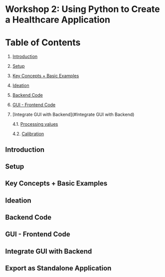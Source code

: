 # Workshop 2: Using Python to Create a Healthcare Application


# Table of Contents
1. [Introduction](#Introduction)
2. [Setup](#Setup)
3. [Key Concepts + Basic Examples](#Key-Concepts-+-Basic-Examples)
4. [Ideation](#Ideation)
5. [Backend Code](#Backend-Code)
6. [GUI - Frontend Code](#GUI---Frontend-Code)
7. [Integrate GUI with Backend](#Integrate GUI with Backend)
    
    4.1. [Processing values](#Processing-values)
    
    4.2. [Calibration](#Calibration)

## Introduction

## Setup

## Key Concepts + Basic Examples

## Ideation

## Backend Code

## GUI - Frontend Code

## Integrate GUI with Backend

## Export as Standalone Application
